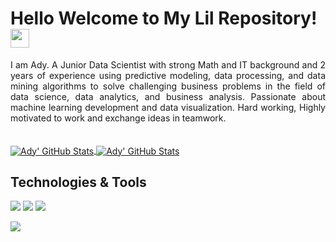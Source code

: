 
# Hello Welcome to My Lil Repository! <img src="https://github.com/TheDudeThatCode/TheDudeThatCode/blob/master/Assets/Hi.gif" width="30px">

<p align="justify">
 I am Ady. A Junior Data Scientist with strong Math and IT background and 2 years of experience using predictive modeling, data processing, and data mining algorithms to solve challenging business problems in the field of data science, data analytics, and business analysis. Passionate about machine learning development and data visualization. Hard working, Highly motivated to work and exchange ideas in teamwork.
</a>
<br><br>
 <br>
<a href="https://https://github.com/agusjanardana">
  <img align="center" src="https://github-readme-stats.vercel.app/api?username=Dhiemasady&show_icons=true&theme=shades-of-purple" alt="Ady' GitHub Stats" />
</a>
<a href="https://https://github.com/agusjanardana">
  <img align="center" src="https://github-readme-stats.vercel.app/api/top-langs/?username=Dhiemasady&show_icons=true&theme=shades-of-purple" alt="Ady' GitHub Stats" />
</a>

 <br>
</p>


## Technologies & Tools
![](https://img.shields.io/badge/Code-Python-informational?style=flat&logo=python&logoColor=white&color=2d2b55)
![](https://img.shields.io/badge/Code-PHP-informational?style=flat&logo=php&logoColor=white&color=2d2b55)
![](https://img.shields.io/badge/Tools-MysQL-informational?style=flat&logo=mysql&logoColor=white&color=2d2b55)

![](https://img.shields.io/badge/Tools-GithubActions-informational?style=flat&logo=githubactions&logoColor=white&color=2d2b55)




